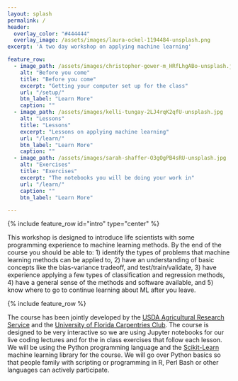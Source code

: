 ```yaml
---
layout: splash
permalink: /
header:
  overlay_color: "#444444"
  overlay_image: /assets/images/laura-ockel-1194484-unsplash.png
excerpt: 'A two day workshop on applying machine learning'

feature_row:
  - image_path: /assets/images/christopher-gower-m_HRfLhgABo-unsplash.jpg
    alt: "Before you come"
    title: "Before you come"
    excerpt: "Getting your computer set up for the class"
    url: "/setup/"
    btn_label: "Learn More"
    caption: ""
  - image_path: /assets/images/kelli-tungay-2LJ4rqK2qfU-unsplash.jpg
    alt: "Lessons"
    title: "Lessons"
    excerpt: "Lessons on applying machine learning"
    url: "/learn/"
    btn_label: "Learn More"
    caption: ""
  - image_path: /assets/images/sarah-shaffer-O3gOgPB4sRU-unsplash.jpg
    alt: "Exercises"
    title: "Exercises"
    excerpt: "The notebooks you will be doing your work in"
    url: "/learn/"
    caption: ""
    btn_label: "Learn More"

---
```



{% include feature_row id="intro" type="center" %}

This workshop is designed to introduce life scientists with some programming experience to machine learning methods.  By the end of the course you should be able to: 1) identify the types of problems that machine learning methods can be applied to, 2) have an understanding of basic concepts like the bias-variance tradeoff, and test/train/validate, 3) have experience applying a few types of classification and regression methods, 4) have a general sense of the methods and software available, and 5) know where to go to continue learning about ML after you leave.

{% include feature_row %}

The course has been jointly developed by the [USDA Agricultural Research Service](https://ars.usda.gov) and the [University of Florida Carpentries Club](https://www.uf-carpentries.org/). The course is designed to be very interactive so we are using Jupyter notebooks for our live coding lectures and for the in class exercises that follow each lesson. We will be using  the Python programming language and the [Scikit-Learn](https://scikit-learn.org/stable/) machine learning library for the course. We will go over Python basics so that people family with scripting or programming in R, Perl Bash or other languages can actively participate.
